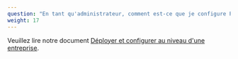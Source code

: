 ```yaml
---
question: "En tant qu'administrateur, comment est-ce que je configure Privacy Badger sur les appareils que je gère ?"
weight: 17
---
```


Veuillez lire notre document [Déployer et configurer au niveau d'une entreprise](https://github.com/EFForg/privacybadger/blob/master/doc/admin-deployment.md).
